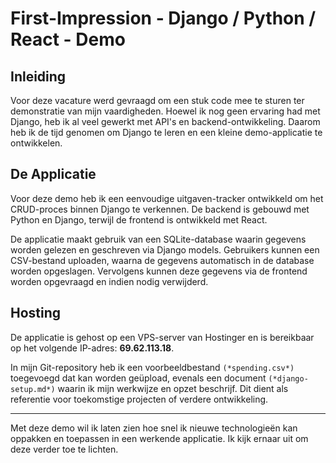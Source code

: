 # First-Impression - Django / Python / React - Demo

## Inleiding
Voor deze vacature werd gevraagd om een stuk code mee te sturen ter demonstratie van mijn vaardigheden. Hoewel ik nog geen ervaring had met Django, heb ik al veel gewerkt met API's en backend-ontwikkeling. Daarom heb ik de tijd genomen om Django te leren en een kleine demo-applicatie te ontwikkelen.

## De Applicatie
Voor deze demo heb ik een eenvoudige uitgaven-tracker ontwikkeld om het CRUD-proces binnen Django te verkennen. De backend is gebouwd met Python en Django, terwijl de frontend is ontwikkeld met React.

De applicatie maakt gebruik van een SQLite-database waarin gegevens worden gelezen en geschreven via Django models. Gebruikers kunnen een CSV-bestand uploaden, waarna de gegevens automatisch in de database worden opgeslagen. Vervolgens kunnen deze gegevens via de frontend worden opgevraagd en indien nodig verwijderd.

## Hosting
De applicatie is gehost op een VPS-server van Hostinger en is bereikbaar op het volgende IP-adres: **69.62.113.18**.

In mijn Git-repository heb ik een voorbeeldbestand `(*spending.csv*)` toegevoegd dat kan worden geüpload, evenals een document `(*django-setup.md*)` waarin ik mijn werkwijze en opzet beschrijf. Dit dient als referentie voor toekomstige projecten of verdere ontwikkeling.

---

Met deze demo wil ik laten zien hoe snel ik nieuwe technologieën kan oppakken en toepassen in een werkende applicatie. Ik kijk ernaar uit om deze verder toe te lichten.

